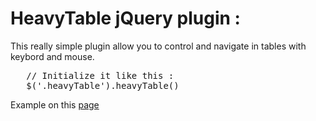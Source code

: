 # HeavyTable jQuery plugin :

This really simple plugin allow you to control and navigate in tables with keybord and mouse.

<pre>
   // Initialize it like this :
   $('.heavyTable').heavyTable()
</pre>

Example on this [page](http://victordarras.fr/heavyTable/)
